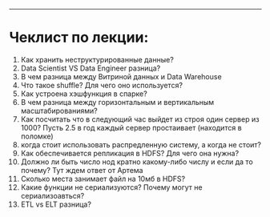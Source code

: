---
# Чеклист по лекции:
1) Как хранить неструктурированные данные?
2) Data Scientist VS Data Engineer разница?
3) В чем разница между Витриной данных и Data Warehouse
4) Что такое shuffle? Для чего оно используется?
5) Как устроена хэшфункция в спарке?
6) В чем разница между горизонтальным и вертикальным масштабированиями?
7) Как посчитать что в следующий час выйдет из строя один сервер из 1000?
Пусть 2.5 в год каждый сервер простаивает (находится в поломке)
8) когда стоит использовать распредленную систему, а когда не стоит?
9) Как обеспечивается репликация в HDFS? Для чего она нужна?
10) Должно ли быть число нод кратно какому-либо числу и если да то почему?  Тут ждем ответ от Артема
11) Сколько места занимает файл на 10мб в HDFS?
12) Какие функции не сериализуются?  Почему могут не сериализоавться?
13) ETL vs ELT разница?
